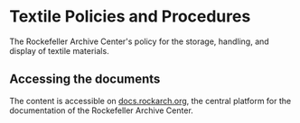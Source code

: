 # Textile Policies and Procedures

The Rockefeller Archive Center's policy for the storage, handling, and display of textile materials.

## Accessing the documents

The content is accessible on [docs.rockarch.org](docs.rockarch.org), the central platform for the documentation of the Rockefeller Archive Center.
